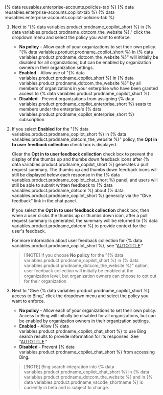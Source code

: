 {% data reusables.enterprise-accounts.policies-tab %}
{% data reusables.enterprise-accounts.copilot-tab %}
{% data reusables.enterprise-accounts.copilot-policies-tab %}
1. Next to "{% data variables.product.prodname_copilot_short %} in {% data variables.product.prodname_dotcom_the_website %}," click the dropdown menu and select the policy you want to enforce.

   - **No policy** - Allow each of your organizations to set their own policy. "{% data variables.product.prodname_copilot_short %} in {% data variables.product.prodname_dotcom_the_website %}" will initially be disabled for all organizations, but can be enabled by organization owners in their organization settings.
   - **Enabled** - Allow use of "{% data variables.product.prodname_copilot_short %} in {% data variables.product.prodname_dotcom_the_website %}" by all members of organizations in your enterprise who have been granted access to {% data variables.product.prodname_copilot_short %}.
   - **Disabled** - Prevent organizations from assigning {% data variables.product.prodname_copilot_enterprise_short %} seats to members under the enterprise's {% data variables.product.prodname_copilot_enterprise_short %} subscription.

1. If you select **Enabled** for the "{% data variables.product.prodname_copilot_short %} in {% data variables.product.prodname_dotcom_the_website %}" policy, the **Opt in to user feedback collection** check box is displayed.

   Clear the **Opt in to user feedback collection** check box to prevent the display of the thumbs up and thumbs down feedback icons after {% data variables.product.prodname_copilot_short %} generates a pull request summary. The thumbs up and thumbs down feedback icons will still be displayed below each response in the {% data variables.product.prodname_copilot_chat_short %} panel, and users will still be able to submit written feedback to {% data variables.product.prodname_dotcom %} about {% data variables.product.prodname_copilot_short %} generally via the "Give feedback" link in the chat panel.

   If you select the **Opt in to user feedback collection** check box, then when a user clicks the thumbs up or thumbs down icon, after a pull request summary is generated, the summary will be returned to {% data variables.product.prodname_dotcom %} to provide context for the user's feedback.

   For more information about user feedback collection for {% data variables.product.prodname_copilot_short %}, see "[AUTOTITLE](/copilot/github-copilot-chat/copilot-chat-in-github/using-github-copilot-chat-in-githubcom#sharing-feedback-about-github-copilot-chat-in-githubcom)."

   > [!NOTE] If you choose **No policy** for the "{% data variables.product.prodname_copilot_short %} in {% data variables.product.prodname_dotcom_the_website %}" option, user feedback collection will initially be enabled at the organization level, but organization owners can choose to opt out for their organization.

1. Next to "Give {% data variables.product.prodname_copilot_short %} access to Bing," click the dropdown menu and select the policy you want to enforce.

   - **No policy** - Allow each of your organizations to set their own policy. Access to Bing will initially be disabled for all organizations, but can be enabled by organization owners in their organization settings.
   - **Enabled** - Allow {% data variables.product.prodname_copilot_chat_short %} to use Bing search results to provide information for its responses. See "[AUTOTITLE](/copilot/github-copilot-chat/copilot-chat-in-github/using-github-copilot-chat-in-githubcom#asking-a-general-question-about-software-development)."
   - **Disabled** - Prevent {% data variables.product.prodname_copilot_chat_short %} from accessing Bing.

   > [!NOTE] Bing search integration into {% data variables.product.prodname_copilot_chat_short %} in {% data variables.product.prodname_dotcom_the_website %} and in {% data variables.product.prodname_vscode_shortname %} is currently in beta and is subject to change.
